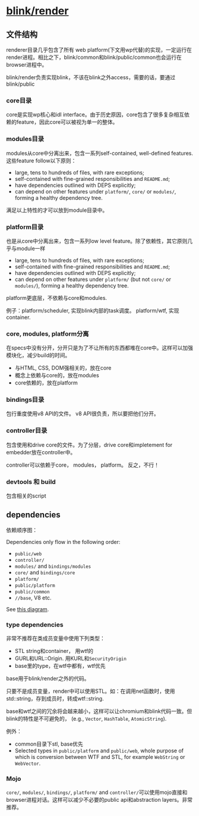# [blink/render](https://cs.chromium.org/chromium/src/third_party/blink/renderer/README.md)

## 文件结构
  
  renderer目录几乎包含了所有 web platform(下文用wp代替)的实现，一定运行在render进程。相比之下，blink/common和blink/public/common也会运行在browser进程中。

  blink/render负责实现blink，不该在blink之外access，需要的话，要通过blink/public

### core目录

  core是实现wp核心和idl interface。由于历史原因，core包含了很多复杂相互依赖的feature，因此core可以被视为单一的整体。

### modules目录

  modules从core中分离出来，包含一系列self-contained, well-defined features. 这些feature follow以下原则：

 - large, tens to hundreds of files, with rare exceptions;
 - self-contained with fine-grained responsibilities and `README.md`;
 - have dependencies outlined with DEPS explicitly;
 - can depend on other features under `platform/`, `core/` or `modules/`, forming a healthy dependency tree.

满足以上特性的才可以放到module目录中。

### platform目录

也是从core中分离出来，包含一系列low level feature。除了依赖性，其它原则几乎与module一样

 - large, tens to hundreds of files, with rare exceptions;
 - self-contained with fine-grained responsibilities and `README.md`;
 - have dependencies outlined with DEPS explicitly;
 - can depend on other features under `platform/` (but not `core/` or `modules/`),
   forming a healthy dependency tree.

platform更底层，不依赖与core和modules.

例子：platform/scheduler, 实现blink内部的task调度。 platform/wtf, 实现container.

### core, modules, platform分离

在specs中没有分开，分开只是为了不让所有的东西都堆在core中。这样可以加强模块化，减少build的时间。

- 与HTML, CSS, DOM强相关的，放在core
- 概念上依赖与core的，放在modules
- core依赖的，放在platform

### bindings目录

包行重度使用v8 API的文件。 v8 API很负责，所以要把他们分开。

### controller目录

包含使用和drive core的文件。为了分层，drive core和impletement for embedder放在controller中。

controller可以依赖于core， modules， platform。 反之，不行！

### devtools 和 build

包含相关的script


## dependencies

依赖顺序图：

Dependencies only flow in the following order:

- `public/web`
- `controller/`
- `modules/` and `bindings/modules`
- `core/` and `bindings/core`
- `platform/`
- `public/platform`
- `public/common`
- `//base`, V8 etc.

See [this diagram](https://docs.google.com/document/d/1yYei-V76q3Mb-5LeJfNUMitmj6cqfA5gZGcWXoPaPYQ/edit).


### type dependencies

非常不推荐在类成员变量中使用下列类型：

- STL string和container， 用wtf的
- GURL和URL::Origin. 用KURL和`SecurityOrigin`
- base里的type，在wtf中都有，wtf优先

base用于blink/render之外的代码。

只要不是成员变量，render中可以使用STL。如：在调用net函数时，使用std::string，存到成员时，转成wtf::string.

base和wtf之间的冗余将会越来越小，这样可以让chromium和blink代码一致。但blink的特性是不可避免的， (e.g., `Vector`, `HashTable`, `AtomicString`).


例外：

- common目录下stl, base优先
- Selected types in `public/platform` and `public/web`,
  whole purpose of which is conversion between WTF and STL,
  for example `WebString` or `WebVector`.

### Mojo

`core/`, `modules/`, `bindings/`, `platform/` and `controller/`可以使用mojo直接和browser进程对话。这样可以减少不必要的public api和abstraction layers。非常推荐。

